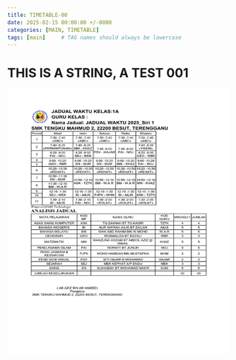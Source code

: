 ```yaml
---
title: TIMETABLE-00
date: 2025-02-15 00:00:00 +/-0000
categories: [MAIN, TIMETABLE]
tags: [main]     # TAG names should always be lowercase
---
```


# THIS IS A STRING, A TEST 001
<img src="/assets/img/TIMETABLE-2025-00/1A.png" style="width: 100%; height: 600px;">

